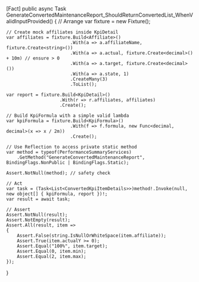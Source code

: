 [Fact]
public async Task GenerateConvertedMaintenanceReport_ShouldReturnConvertedList_WhenValidInputProvided()
{
    // Arrange
    var fixture = new Fixture();

    // Create mock affiliates inside KpiDetail
    var affiliates = fixture.Build<Affiliate>()
                            .With(a => a.affiliateName, fixture.Create<string>())
                            .With(a => a.actual, fixture.Create<decimal>() + 10m) // ensure > 0
                            .With(a => a.target, fixture.Create<decimal>())
                            .With(a => a.state, 1)
                            .CreateMany(3)
                            .ToList();

    var report = fixture.Build<KpiDetail>()
                        .With(r => r.affiliates, affiliates)
                        .Create();

    // Build KpiFormula with a simple valid lambda
    var kpiFormula = fixture.Build<KpiFormula>()
                            .With(f => f.formula, new Func<decimal, decimal>(x => x / 2m))
                            .Create();

    // Use Reflection to access private static method
    var method = typeof(PerformanceSummaryServices)
        .GetMethod("GenerateConvertedMaintenanceReport", BindingFlags.NonPublic | BindingFlags.Static);

    Assert.NotNull(method); // safety check

    // Act
    var task = (Task<List<ConvertedKpiItemDetails>>)method!.Invoke(null, new object[] { kpiFormula, report })!;
    var result = await task;

    // Assert
    Assert.NotNull(result);
    Assert.NotEmpty(result);
    Assert.All(result, item =>
    {
        Assert.False(string.IsNullOrWhiteSpace(item.affiliate));
        Assert.True(item.actualY >= 0);
        Assert.Equal("100%", item.target);
        Assert.Equal(0, item.min);
        Assert.Equal(2, item.max);
    });
}

